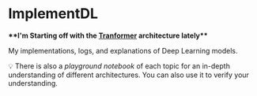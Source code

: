 # ImplementDL
**&ast;&ast;I'm Starting off with the [Tranformer](https://github.com/MitchelHsu/ImplementDL/tree/main/Transformer) architecture lately&ast;&ast;**

My implementations, logs, and explanations of Deep Learning models. 

💡 There is also a _playground notebook_ of each topic for an in-depth understanding of different architectures. You can also use it to verify your understanding.
